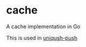 cache
=====

A cache implementation in Go

This is used in [uniqush-push]

[uniqush-push]: http://uniqush.org
